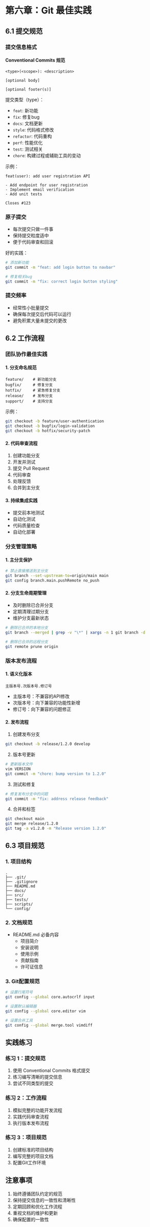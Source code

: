 # 第六章：Git 最佳实践

## 6.1 提交规范

### 提交信息格式

#### Conventional Commits 规范
```
<type>(<scope>): <description>

[optional body]

[optional footer(s)]
```

提交类型（type）：
- `feat`: 新功能
- `fix`: 修复bug
- `docs`: 文档更新
- `style`: 代码格式修改
- `refactor`: 代码重构
- `perf`: 性能优化
- `test`: 测试相关
- `chore`: 构建过程或辅助工具的变动

示例：
```
feat(user): add user registration API

- Add endpoint for user registration
- Implement email verification
- Add unit tests

Closes #123
```

### 原子提交
- 每次提交只做一件事
- 保持提交粒度适中
- 便于代码审查和回滚

好的实践：
```bash
# 添加新功能
git commit -m "feat: add login button to navbar"

# 修复相关bug
git commit -m "fix: correct login button styling"
```

### 提交频率
- 经常性小批量提交
- 确保每次提交后代码可以运行
- 避免积累大量未提交的更改

## 6.2 工作流程

### 团队协作最佳实践

#### 1. 分支命名规范
```
feature/    # 新功能分支
bugfix/     # 修复分支
hotfix/     # 紧急修复分支
release/    # 发布分支
support/    # 支持分支
```

示例：
```bash
git checkout -b feature/user-authentication
git checkout -b bugfix/login-validation
git checkout -b hotfix/security-patch
```

#### 2. 代码审查流程
1. 创建功能分支
2. 开发并测试
3. 提交 Pull Request
4. 代码审查
5. 处理反馈
6. 合并到主分支

#### 3. 持续集成实践
- 提交前本地测试
- 自动化测试
- 代码质量检查
- 自动化部署

### 分支管理策略

#### 1. 主分支保护
```bash
# 禁止直接推送到主分支
git branch --set-upstream-to=origin/main main
git config branch.main.pushRemote no_push
```

#### 2. 分支生命周期管理
- 及时删除已合并分支
- 定期清理过期分支
- 维护分支最新状态

```bash
# 删除已合并的本地分支
git branch --merged | grep -v "\*" | xargs -n 1 git branch -d

# 删除已合并的远程分支
git remote prune origin
```

### 版本发布流程

#### 1. 语义化版本
```
主版本号.次版本号.修订号
```
- 主版本号：不兼容的API修改
- 次版本号：向下兼容的功能性新增
- 修订号：向下兼容的问题修正

#### 2. 发布流程
1. 创建发布分支
```bash
git checkout -b release/1.2.0 develop
```

2. 版本号更新
```bash
# 更新版本文件
vim VERSION
git commit -m "chore: bump version to 1.2.0"
```

3. 测试和修复
```bash
# 修复发布分支中的问题
git commit -m "fix: address release feedback"
```

4. 合并和标签
```bash
git checkout main
git merge release/1.2.0
git tag -a v1.2.0 -m "Release version 1.2.0"
```

## 6.3 项目规范

### 1. 项目结构
```
.
├── .git/
├── .gitignore
├── README.md
├── docs/
├── src/
├── tests/
├── scripts/
└── config/
```

### 2. 文档规范
- README.md 必备内容
  - 项目简介
  - 安装说明
  - 使用示例
  - 贡献指南
  - 许可证信息

### 3. Git配置规范
```bash
# 设置行尾符号
git config --global core.autocrlf input

# 设置默认编辑器
git config --global core.editor vim

# 设置合并工具
git config --global merge.tool vimdiff
```

## 实践练习

### 练习 1：提交规范
1. 使用 Conventional Commits 格式提交
2. 练习编写清晰的提交信息
3. 尝试不同类型的提交

### 练习 2：工作流程
1. 模拟完整的功能开发流程
2. 实践代码审查流程
3. 执行版本发布流程

### 练习 3：项目规范
1. 创建标准的项目结构
2. 编写完整的项目文档
3. 配置Git工作环境

## 注意事项
1. 始终遵循团队约定的规范
2. 保持提交信息的一致性和清晰性
3. 定期回顾和优化工作流程
4. 重视文档的维护和更新
5. 确保配置的一致性
